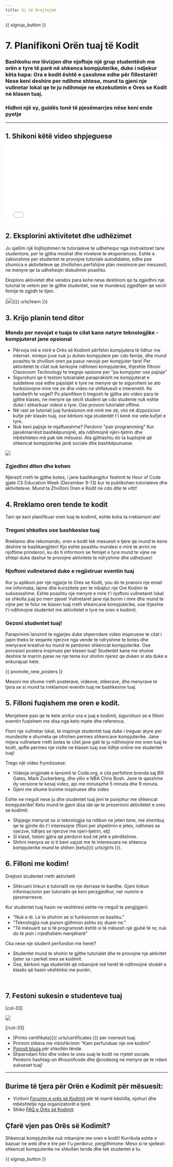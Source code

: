 ```yaml
---
title: Si të Drejtojmë
---
```


{{ signup_button }}

# 7. Planifikoni Orën tuaj të Kodit

### Bashkohu me lëvizjen dhe njoftoje një grup studentësh me orën e tyre të parë në shkenca kompjuterike, duke i ndjekur këta hapa:  Ora e kodit është e çasshme edhe për fillestarët! Nese keni deshire per ndihme shtese, mund ta gjeni nje vullnetar lokal qe te ju ndihmoje ne ekzekutimin e Ores se Kodit ne klasen tuaj.

### Hidhni një sy, guidës tonë të pjesëmarrjes nëse keni ende pyetje

***

## 1. Shikoni këtë video shpjeguese <iframe width="500" height="255" src="//www.youtube.com/embed/SrnvvWDm73k" frameborder="0" allowfullscreen></iframe>

## 2. Eksplorini aktivitetet dhe udhëzimet

Ju sjellim një llojllojshmeri te tutorialeve te udhehequr nga instruktoret tane studentore, per te gjitha moshat dhe niveleve te eksperiences.  Eshte e zakonshme per studentet te provojne tutoriale autodidakte, edhe pse shumica e aktiviteteve qe zhvillohen perfshijne plan mesimore per mesuesit, ne menyre qe ta udheheqin diskutimin poashtu.

Eksploro aktivietet dhe vendos para kohe nese deshironi qe ta zgjedhni nje tutorial te vetem per te gjithe studentet, ose te mundesoj zgjedhjen qe secili femije te zgjidh te tijen.

[<img src="/images/fit-700/tutorials.png" />]({{ urls/learn }})

## 3. Krijo planin tend ditor

### Mendo per nevojat e tuaja te cilat kane natyre teknologjike - kompjuterat jane opsional

- Përvoja më e mirë e Orës së Kodimit përfshin kompjutera të lidhur me internet. mirepo juve nuk ju duhen kompjutere per cdo femije, dhe mund poashtu te zhvilloni oren pa pasur nevoje per kompjuter fare!  Per aktivitetet te cilat nuk kerkojne ndihmen kompjuterike, thjeshte filtroni Classroom Technology te tregoje opsione per "pa kompjuter ose pajisje"
- Sigurohuni qe ti testoni tutoarialet paraprakisht ne kompjuterat e sutdeteve ose edhe pajsisjet e tyre ne menyre qe te siguroheni se ato funksionojne mire me ze dhe video ne shfletuesit e interenetit.  Ke bandwith te vogel? Po planifikon ti tregosh te gjitha ato video para te gjithe klases, ne menyre qe secili student qe cdo studente nuk eshte duke i shkarkuar videot e tyre.  Ose provoni tutorialet offline.
- Në rast se tutoriali juaj funksionon më mirë me zë, vini në dizpozicion kufje për klasën tuaj, ose kërkoni nga studentët t'i kenë me vete kufjet e tyre.
- Nuk keni pajisje te mjaftueshme?  Perdorni "pair programming" Kur pjesëmarrësit bashkëpunojnë, ata ndihmojnë njëri-tjetrin dhe mbështeten më pak tek mësuesi. Ata gjithashtu do ta kuptojnë që shkencat kompjuterike janë sociale dhe bashkëpunuese.

<img src="/images/fit-350/group_ipad.jpg" />

### Zgjedhni diten dhe kohen

Njerezit rreth te gjithe botes, i jane bashkangjitur festimit te Hour of Code gjate CS Education Week (December 9-13) kur te publikohen tutorialeve dhe aktiviteteve.  Mund ta Zhvilloni Oren e Kodit ne cdo dite te vitit!

## 4. Rreklamo oren tende te kodit

Tani qe keni planifikuar oren tuaj te kodimit, eshte koha ta rreklamoni ate!

### Tregoni shkolles ose bashkesise tuaj

Rreklamo dhe rekomando, oren e kodit tek mesuesit e tjere qe mund te kene deshire te bashkangjiten! Kjo eshte poashtu mundesi e mire te arrini ne njoftime prinderori, ku do ti informoni se femijet e tyre mund te vijne ne shtepi duke dashur te provojne aktivitete te ndryshme dhe udhezues!

### Njoftoni vullnetared duke e regjistruar eventin tuaj

Kur ju aplikoni per nje ngjarje te Ores se Kodit, you do te pranoni nje email me informata, lajme dhe kurozitete per te mbajtur nje Ore Kodimi te suksessshme.  Eshte poashtu nje menyre e mire t'i njoftoni vullnetaret lokal se shkolla juaj po merr pjese!  Vullnetaret jane nje burim i mire dhe mund te vijne per te folur ne klasen tuaj rreth shkencave kompjuterike, ose thjeshte t'i ndihmojne studentet me aktivitetet e tyre ne oren e kodimit.

### Gezoni studentet tuaj!

Paraprinimi lansimit te ngjarjes duke shperndare video inspiruese te cilat i japin theks te veqante njerzve nga vende te ndryshme te botes dhe menyrave kreative ku mund te perdoren shkencat kompjuterike. Ose porosisni postera inspirues per klasen tuaj! Studentet kane me shume deshire te marrin pjese ne nje teme kur shohin njerez qe duken si ata duke e enkurajuar kete.

{{ promote_new_posters }}

Mesoni me shume rreth posterave, videove, stikerave, dhe menyrave te tjera se si mund ta rreklamoni eventin tuaj ne bashkesine tuaj.

## 5. Filloni fuqishem me oren e kodit.

Menjehere pasi qe te kete arritur ora e juaj e kodimit, sigurohuni se e filloni eventin fuqishem me disa nga keto mjete dhe referenca.

Ftoni nje vullnetar lokal, te inspiroje studentet tuaj duke i treguar atyre per mundesite e shumeta qe ofrohen permes shkencave kompjuterike.  Jane mijera vullnetare rreth botes te cilet jane gati te ju ndihmojne me oren tuaj te kodit, qofte permes nje vizite ne klasen tuaj ose lidhje online me studentet tuaj!

Trego një video frymëzuese:

- Videoja origjinale e lansimit te Code.org, e cila perfshine brenda saj BIll Gates, Mark Zuckerberg, dhe yllin e NBA Chris Bosh.  Jane te qasshme dy versione te kesaj video, ajo me minutazhe 5 minuta dhe 9 minuta.
- Gjeni me shume burime inspiruese dhe video

Eshte ne rregull nese ju dhe studentet tuaj jeni te panjohur me shkencat kompjuterike! Ketu mund te gjeni disa ide qe te prezentoni aktivitetet e ores se kodimit:

- Shpjego menyrat se si teknologjia na ndikon ne jeten tone, me shembuj qe te gjinite do t'i interesojne (flisni per shpetimin e jetes, ndihmes se njerzve, lidhjes se njerzve me njeri-tjetrin, etj)
- Si klasë, listoni gjëra që përdorin kod në jetë e përditshme.
- Shihni menyra se si ti beni vajzat me te interesuara ne shkenca kompjuterike mund te shihen [ketu]({{ urls/girls }}).


## 6. Filloni me kodim!

Drejtoni studentet rreth aktivitetit

- Shkruani linkun e tutorialit ne nje derrase te bardhe. Gjeni linkun informacionin per tutorialin qe keni perzgjedhur, ner numrin e pjesmarresve.

Kur studentet tuaj hasin ne veshtiresi eshte ne rregull te pergjigjeni:

- "Nuk e di. Le ta shohim se si funksionon se bashku."
- "Teknologjia nuk punon gjithmon ashtu siç duam ne."
- "Të mësuarit se si të programosh është si të mësosh një gjuhë të re; nuk do të jesh i rrjedhshëm menjëherë"

Cka nese nje student perfundon me heret?

- Studentet mund te shohin te gjithe tutorialet dhe te provojne nje aktivitet tjeter sa i perket ores se kodimit.
- Ose, kërkoni nga studentët që mbarojnë më herët të ndihmojnë shokët e klasës që hasin vështirësi me punën.

<p style="clear:both">&nbsp;</p>

## 7. Festoni sukesin e studenteve tuaj

[col-33]

<img src="/images/fit-300/boy-certificate.jpg" />

[/col-33]

- [Printo certifikata]({{ urls/certificates }}) per nxenesit tuaj.
- Printoni stikera me mbishkrimin "Kam perfunduar nje ore kodimi"
- [Porosit bluza ](http://blog.code.org/post/132608499493/hour-of-code-shirts-and-more)për shkollën tënde.
- Shperndani foto dhe video te ores suaj te kodit ne rrjetet sociale.  Perdorni hashtag-un #hourofcode dhe @codeorg ne menyre qe te ndani sukseset tuaj!

----

## Burime të tjera për Orën e Kodimit për mësuesit:

- Vizitoni [Forumin e orës së Kodimit](http://forum.code.org/c/plc/hour-of-code) për të marrë këshilla, njohuri dhe mbështetje nga organizatorët e tjerë.
- Shiko [FAQ e Orës së Kodimit](https://support.code.org/hc/en-us/categories/200147083-Hour-of-Code).

## Çfarë vjen pas Orës së Kodimit?

Shkencat kompjuterike nuk mbarojne me oren e kodit!  Kurrikula eshte e bazuar ne web dhe e lire per t'u perdorur, pergjithmone.  Meso si te sjellesh shkencat kompjuterike ne shkollen tende dhe tek studentet e tu.

{{ signup_button }}
